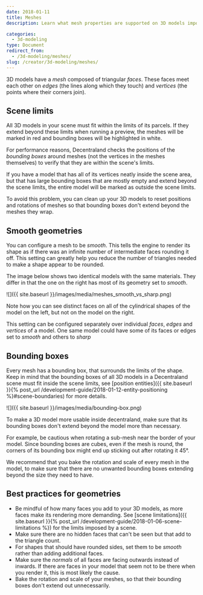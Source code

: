 ```yaml
---
date: 2018-01-11
title: Meshes
description: Learn what mesh properties are supported on 3D models imported to Decentraland.

categories:
  - 3d-modeling
type: Document
redirect_from:
  - /3d-modeling/meshes/
slug: /creator/3d-modeling/meshes/
---
```


3D models have a _mesh_ composed of triangular _faces_. These faces meet each other on _edges_ (the lines along which they touch) and _vertices_ (the points where their corners join).

## Scene limits

All 3D models in your scene must fit within the limits of its parcels. If they extend beyond these limits when running a preview, the meshes will be marked in red and bounding boxes will be highlighted in white.

For performance reasons, Decentraland checks the positions of the _bounding boxes_ around meshes (not the vertices in the meshes themselves) to verify that they are within the scene's limits.

If you have a model that has all of its vertices neatly inside the scene area, but that has large bounding boxes that are mostly empty and extend beyond the scene limits, the entire model will be marked as outside the scene limits.

To avoid this problem, you can clean up your 3D models to reset positions and rotations of meshes so that bounding boxes don't extend beyond the meshes they wrap.

## Smooth geometries

You can configure a mesh to be _smooth_. This tells the engine to render its shape as if there was an infinite number of intermediate faces rounding it off. This setting can greatly help you reduce the number of triangles needed to make a shape appear to be rounded.

The image below shows two identical models with the same materials. They differ in that the one on the right has most of its geometry set to _smooth_.

![]({{ site.baseurl }}/images/media/meshes_smooth_vs_sharp.png)

Note how you can see distinct faces on all of the cylindrical shapes of the model on the left, but not on the model on the right.

This setting can be configured separately over individual _faces_, _edges_ and _vertices_ of a model. One same model could have some of its faces or edges set to _smooth_ and others to _sharp_

## Bounding boxes

Every mesh has a bounding box, that surrounds the limits of the shape. Keep in mind that the bounding boxes of all 3D models in a Decentraland scene must fit inside the scene limits, see [position entities]({{ site.baseurl }}{% post_url /development-guide/2018-01-12-entity-positioning %}#scene-boundaries) for more details.

![]({{ site.baseurl }}/images/media/bounding-box.png)

To make a 3D model more usable inside decentraland, make sure that its bounding boxes don't extend beyond the model more than necessary.

For example, be cautious when rotating a sub-mesh near the border of your model. Since bounding boxes are cubes, even if the mesh is round, the corners of its bounding box might end up sticking out after rotating it 45°.

We recommend that you bake the rotation and scale of every mesh in the model, to make sure that there are no unwanted bounding boxes extending beyond the size they need to have.

## Best practices for geometries

- Be mindful of how many faces you add to your 3D models, as more faces make its rendering more demanding. See [scene limitations]({{ site.baseurl }}{% post_url /development-guide/2018-01-06-scene-limitations %}) for the limits imposed by a scene.
- Make sure there are no hidden faces that can't be seen but that add to the triangle count.
- For shapes that should have rounded sides, set them to be _smooth_ rather than adding additional faces.
- Make sure the _normals_ of all faces are facing outwards instead of inwards. If there are faces in your model that seem not to be there when you render it, this is most likely the cause.
- Bake the rotation and scale of your meshes, so that their bounding boxes don't extend out unnecessarily.
